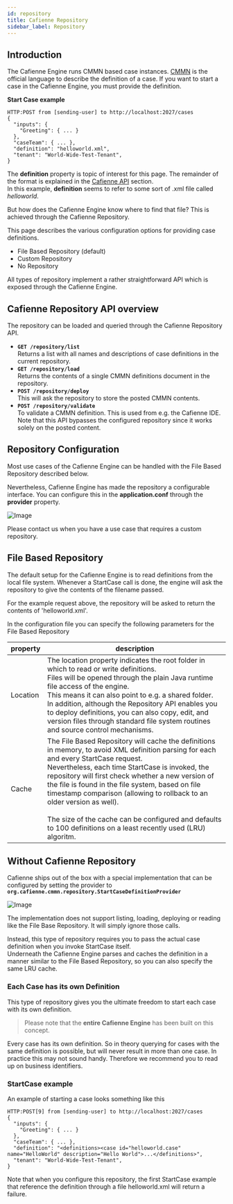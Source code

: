 ```yaml
---
id: repository
title: Cafienne Repository
sidebar_label: Repository
---
```


## Introduction
The Cafienne Engine runs CMMN based case instances. [CMMN](../cmmn/overview) is the official language to describe the definition of a case.
If you want to start a case in the Cafienne Engine, you must provide the definition.

**Start Case example**
```
HTTP:POST from [sending-user] to http://localhost:2027/cases
{
  "inputs": {
    "Greeting": { ... }
  },
  "caseTeam": { ... },
  "definition": "helloworld.xml",
  "tenant": "World-Wide-Test-Tenant",
}
```
The **definition** property is topic of interest for this page. The remainder of the format is explained in the [Cafienne API](../api/start-case) section.
<br/>In this example, **definition** seems to refer to some sort of .xml file called _helloworld_.

But how does the Cafienne Engine know where to find that file? This is achieved through the Cafienne Repository.

This page describes the various configuration options for providing case definitions.

- File Based Repository (default)
- Custom Repository 
- No Repository

All types of repository implement a rather straightforward API which is exposed through the Cafienne Engine.

## Cafienne Repository API overview
The repository can be loaded and queried through the Cafienne Repository API.

- **`GET /repository/list`**<br/>
Returns a list with all names and descriptions of case definitions in the current repository.
- **`GET /repository/load`**<br/>
Returns the contents of a single CMMN definitions document in the repository.
- **`POST /repository/deploy`**<br/>
This will ask the repository to store the posted CMMN contents.
- **`POST /repository/validate`**<br/>
To validate a CMMN definition. This is used from e.g. the Cafienne IDE.<br/>
Note that this API bypasses the configured repository since it works solely on the posted content.

## Repository Configuration
Most use cases of the Cafienne Engine can be handled with the File Based Repository described below.

Nevertheless, Cafienne Engine has made the repository a configurable interface. You can configure this in the **application.conf** through the **provider** property.


![Image](assets/engine/repository-configuration.png)


Please contact us when you have a use case that requires a custom repository.

## File Based Repository
The default setup for the Cafienne Engine is to read definitions from the local file system. 
Whenever a StartCase call is done, the engine will ask the repository to give the contents of the filename passed.

For the example request above, the repository will be asked to return the contents of 'helloworld.xml'.

In the configuration file you can specify the following parameters for the File Based Repository

| property | description |
| -- | -- |
| Location | The location property indicates the root folder in which to read or write definitions.<br/>Files will be opened through the plain Java runtime file access of the engine. <br/> This means it can also point to e.g. a shared folder.<br/> In addition, although the Repository API enables you to deploy definitions, you can also copy, edit, and version files through standard file system routines and source control mechanisms. |
| Cache | The File Based Repository will cache the definitions in memory, to avoid XML definition parsing for each and every StartCase request.<br/>Nevertheless, each time StartCase is invoked, the repository will first check whether a new version of the file is found in the file system, based on file timestamp comparison (allowing to rollback to an older version as well).<br/><br/>The size of the cache can be configured and defaults to 100 definitions on a least recently used (LRU) algoritm. |

## Without Cafienne Repository
Cafienne ships out of the box with a special implementation that can be configured by setting the provider to **`org.cafienne.cmmn.repository.StartCaseDefinitionProvider`**


![Image](assets/engine/repository-configuration-scdp.png)


The implementation does not support listing, loading, deploying or reading like the File Base Repository.
It will simply ignore those calls.

Instead, this type of repository requires you to pass the actual case definition when you invoke StartCase itself.
<br/>Underneath the Cafienne Engine parses and caches the definition in a manner similar to the File Based Repository, so you can also specify the same LRU cache.

### Each Case has its own Definition
This type of repository gives you the ultimate freedom to start each case with its own definition.

> Please note that the **entire Cafienne Engine** has been built on this concept.

Every case has its own definition. So in theory querying for cases with the same definition is possible, but will never result in more than one case.
In practice this may not sound handy. Therefore we recommend you to read up on business identifiers.

### StartCase example

An example of starting a case looks something like this

```
HTTP:POST[9] from [sending-user] to http://localhost:2027/cases
{
  "inputs": {
    "Greeting": { ... }
  },
  "caseTeam": { ... },
  "definition": "<definitions><case id="helloworld.case" name="HelloWorld" description="Hello World">...</definitions>",
  "tenant": "World-Wide-Test-Tenant",
}
```

Note that when you configure this repository, the first StartCase example that reference the definition through a file helloworld.xml will return a failure. 